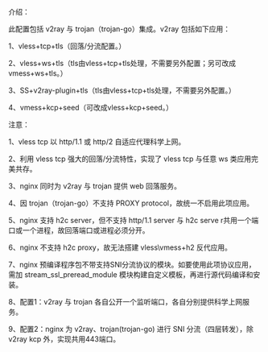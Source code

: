 介绍：

此配置包括 v2ray 与 trojan（trojan-go）集成。v2ray 包括如下应用：

1、vless+tcp+tls（回落/分流配置。）

2、vless+ws+tls（tls由vless+tcp+tls处理，不需要另外配置；另可改成vmess+ws+tls。）

3、SS+v2ray-plugin+tls（tls由vless+tcp+tls处理，不需要另外配置。）

4、vmess+kcp+seed（可改成vless+kcp+seed。）


注意：

1、vless tcp 以 http/1.1 或 http/2 自适应代理科学上网。

2、利用 vless tcp 强大的回落/分流特性，实现了 vless tcp 与任意 ws 类应用完美共存。

3、nginx 同时为 v2ray 与 trojan 提供 web 回落服务。

4、因 trojan（trojan-go）不支持 PROXY protocol，故统一不启用此项应用。

5、nginx 支持 h2c server，但不支持 http/1.1 server 与 h2c serve r共用一个端口或一个进程，故回落端口或进程必须分开。

6、nginx 不支持 h2c proxy，故无法搭建 vless\vmess+h2 反代应用。

7、nginx 预编译程序包不带支持SNI分流协议的模块。如要使用此项协议应用，需加 stream_ssl_preread_module 模块构建自定义模板，再进行源代码编译和安装。

8、配置1：v2ray 与 trojan 各自公开一个监听端口，各自分别提供科学上网服务。

9、配置2：nginx 为 v2ray、trojan(trojan-go) 进行 SNI 分流（四层转发），除 v2ray kcp 外，实现共用443端口。

